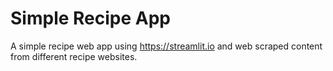 # Simple Recipe App
A simple recipe web app using https://streamlit.io and web scraped content from different recipe websites.